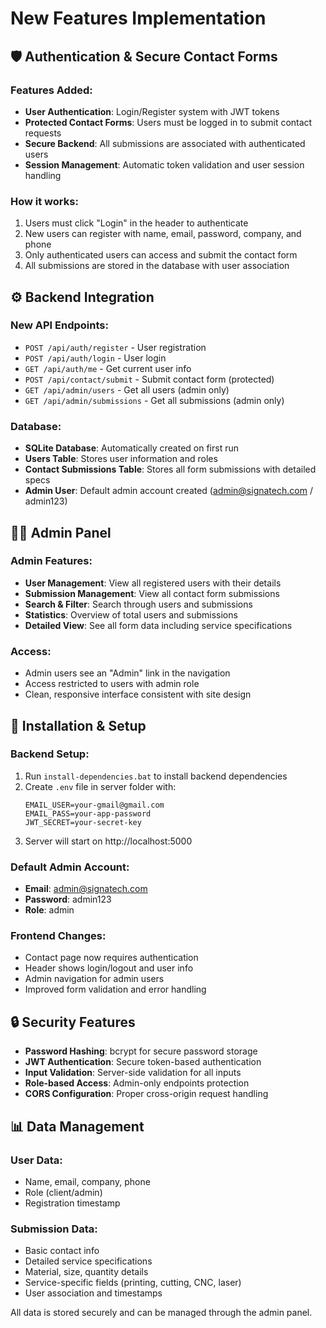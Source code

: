 # New Features Implementation

## 🛡️ Authentication & Secure Contact Forms

### Features Added:
- **User Authentication**: Login/Register system with JWT tokens
- **Protected Contact Forms**: Users must be logged in to submit contact requests
- **Secure Backend**: All submissions are associated with authenticated users
- **Session Management**: Automatic token validation and user session handling

### How it works:
1. Users must click "Login" in the header to authenticate
2. New users can register with name, email, password, company, and phone
3. Only authenticated users can access and submit the contact form
4. All submissions are stored in the database with user association

## ⚙️ Backend Integration

### New API Endpoints:
- `POST /api/auth/register` - User registration
- `POST /api/auth/login` - User login
- `GET /api/auth/me` - Get current user info
- `POST /api/contact/submit` - Submit contact form (protected)
- `GET /api/admin/users` - Get all users (admin only)
- `GET /api/admin/submissions` - Get all submissions (admin only)

### Database:
- **SQLite Database**: Automatically created on first run
- **Users Table**: Stores user information and roles
- **Contact Submissions Table**: Stores all form submissions with detailed specs
- **Admin User**: Default admin account created (admin@signatech.com / admin123)

## 👨‍💼 Admin Panel

### Admin Features:
- **User Management**: View all registered users with their details
- **Submission Management**: View all contact form submissions
- **Search & Filter**: Search through users and submissions
- **Statistics**: Overview of total users and submissions
- **Detailed View**: See all form data including service specifications

### Access:
- Admin users see an "Admin" link in the navigation
- Access restricted to users with admin role
- Clean, responsive interface consistent with site design

## 🔧 Installation & Setup

### Backend Setup:
1. Run `install-dependencies.bat` to install backend dependencies
2. Create `.env` file in server folder with:
   ```
   EMAIL_USER=your-gmail@gmail.com
   EMAIL_PASS=your-app-password
   JWT_SECRET=your-secret-key
   ```
3. Server will start on http://localhost:5000

### Default Admin Account:
- **Email**: admin@signatech.com
- **Password**: admin123
- **Role**: admin

### Frontend Changes:
- Contact page now requires authentication
- Header shows login/logout and user info
- Admin navigation for admin users
- Improved form validation and error handling

## 🔒 Security Features

- **Password Hashing**: bcrypt for secure password storage
- **JWT Authentication**: Secure token-based authentication
- **Input Validation**: Server-side validation for all inputs
- **Role-based Access**: Admin-only endpoints protection
- **CORS Configuration**: Proper cross-origin request handling

## 📊 Data Management

### User Data:
- Name, email, company, phone
- Role (client/admin)
- Registration timestamp

### Submission Data:
- Basic contact info
- Detailed service specifications
- Material, size, quantity details
- Service-specific fields (printing, cutting, CNC, laser)
- User association and timestamps

All data is stored securely and can be managed through the admin panel.